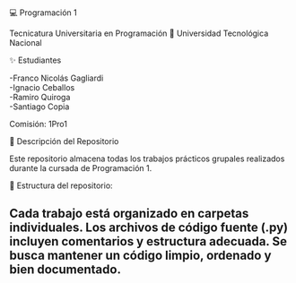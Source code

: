 💻 Programación 1  

Tecnicatura Universitaria en Programación
📍 Universidad Tecnológica Nacional

✨ Estudiantes

-Franco Nicolás Gagliardi  
-Ignacio Ceballos  
-Ramiro Quiroga  
-Santiago Copia

Comisión: 1Pro1  

📂 Descripción del Repositorio  

Este repositorio almacena todas los trabajos prácticos grupales realizados durante la cursada de Programación 1.

📌 Estructura del repositorio:

Cada trabajo está organizado en carpetas individuales.
Los archivos de código fuente (.py) incluyen comentarios y estructura adecuada.
Se busca mantener un código limpio, ordenado y bien documentado.
----------------------------------------------------------------------------------------